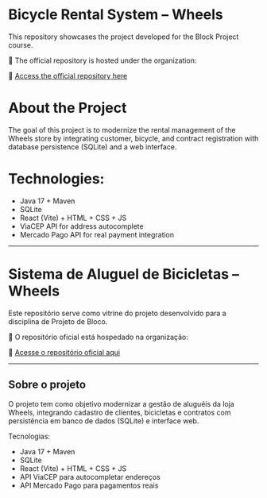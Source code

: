 # Bicycle Rental System – Wheels

This repository showcases the project developed for the Block Project course.

📍 The official repository is hosted under the organization:

🔗 [Access the official repository here](https://github.com/wheelsdev)

# About the Project

The goal of this project is to modernize the rental management of the Wheels store by integrating customer, bicycle, and contract registration with database persistence (SQLite) and a web interface.

# Technologies:

- Java 17 + Maven
- SQLite
- React (Vite) + HTML + CSS + JS
- ViaCEP API for address autocomplete
- Mercado Pago API for real payment integration

------

# Sistema de Aluguel de Bicicletas – Wheels

Este repositório serve como vitrine do projeto desenvolvido para a disciplina de Projeto de Bloco.

📍 O repositório oficial está hospedado na organização:

🔗 [Acesse o repositório oficial aqui](https://github.com/wheelsdev)

---

## Sobre o projeto

O projeto tem como objetivo modernizar a gestão de aluguéis da loja Wheels, integrando cadastro de clientes, bicicletas e contratos com persistência em banco de dados (SQLite) e interface web.

Tecnologias:
- Java 17 + Maven
- SQLite
- React (Vite) + HTML + CSS + JS
- API ViaCEP para autocompletar endereços
- API Mercado Pago para pagamentos reais

